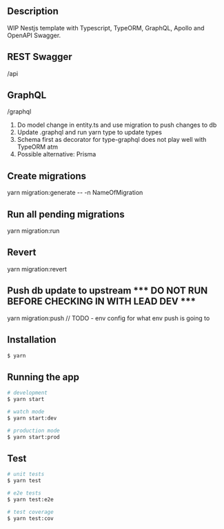 ## Description

WIP Nestjs template with Typescript, TypeORM, GraphQL, Apollo and OpenAPI Swagger.

## REST Swagger
/api

## GraphQL
/graphql

1. Do model change in entity.ts and use migration to push changes to db 
2. Update .graphql and run yarn type to update types 
3. Schema first as decorator for type-graphql does not play well with TypeORM atm
4. Possible alternative: Prisma

## Create migrations
yarn migration:generate -- -n NameOfMigration

## Run all pending migrations
yarn migration:run

## Revert
yarn migration:revert

## Push db update to upstream *** DO NOT RUN BEFORE CHECKING IN WITH LEAD DEV ***
yarn migration:push // TODO - env config for what env push is going to

## Installation

```bash
$ yarn
```

## Running the app

```bash
# development
$ yarn start

# watch mode
$ yarn start:dev

# production mode
$ yarn start:prod
```

## Test

```bash
# unit tests
$ yarn test

# e2e tests
$ yarn test:e2e

# test coverage
$ yarn test:cov
```